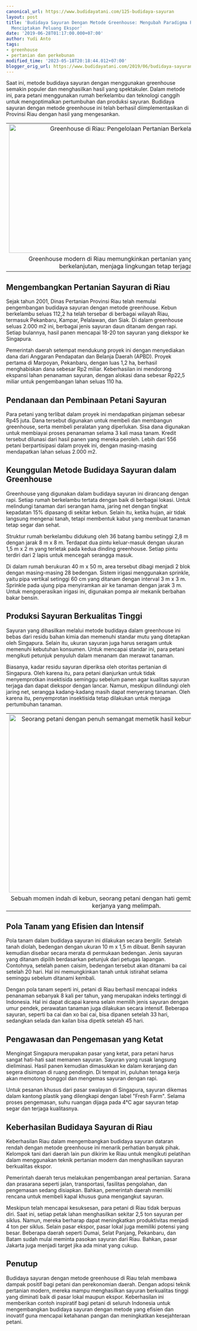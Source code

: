 ```yaml
---
canonical_url: https://www.budidayatani.com/125-budidaya-sayuran
layout: post
title: 'Budidaya Sayuran Dengan Metode Greenhouse: Mengubah Paradigma Pertanian dan
  Menciptakan Peluang Ekspor'
date: '2019-06-28T01:17:00.000+07:00'
author: Yudi Anto
tags:
- greenhouse
- pertanian dan perkebunan
modified_time: '2023-05-18T20:18:44.012+07:00'
blogger_orig_url: https://www.budidayatani.com/2019/06/budidaya-sayuran-dengan-metode.html
---
```


<p>Saat ini, metode budidaya sayuran dengan menggunakan greenhouse semakin populer dan menghasilkan hasil yang spektakuler. Dalam metode ini, para petani menggunakan rumah berkelambu dan teknologi canggih untuk mengoptimalkan pertumbuhan dan produksi sayuran. Budidaya sayuran dengan metode greenhouse ini telah berhasil diimplementasikan di Provinsi Riau dengan hasil yang mengesankan.</p><table align="center" cellpadding="0" cellspacing="0" class="tr-caption-container" style="margin-left: auto; margin-right: auto;"><tbody><tr><td style="text-align: center;"><a href="https://blogger.googleusercontent.com/img/b/R29vZ2xl/AVvXsEhiIWamTroC8LfELMdosE8euf0O1NBD8wRYHPvLmo2MILj59i3CMpsSyumq3NT9zwxOCoR-a_FAE3w6QnXGpWAFJxOeqotbb8HuU6j7RZ4ZLWE70iaeBJBb4hpx4IW0hRkmrabSWFmB4WDkwths1-3IcwbuxMZ6hVQlu0GvGqeCe-0uf4TXRDOmKq33SQ/s800/terpal_800x438.jpg" imageanchor="1" style="margin-left: auto; margin-right: auto;"><img alt="Greenhouse di Riau: Pengelolaan Pertanian Berkelanjutan" border="0" data-original-height="438" data-original-width="800" height="350" src="https://blogger.googleusercontent.com/img/b/R29vZ2xl/AVvXsEhiIWamTroC8LfELMdosE8euf0O1NBD8wRYHPvLmo2MILj59i3CMpsSyumq3NT9zwxOCoR-a_FAE3w6QnXGpWAFJxOeqotbb8HuU6j7RZ4ZLWE70iaeBJBb4hpx4IW0hRkmrabSWFmB4WDkwths1-3IcwbuxMZ6hVQlu0GvGqeCe-0uf4TXRDOmKq33SQ/w640-h350/terpal_800x438.jpg" title="Mengoptimalkan Pertanian Berkelanjutan dengan Greenhouse di Riau" width="640" /></a></td></tr><tr><td class="tr-caption" style="text-align: center;">Greenhouse modern di Riau memungkinkan pertanian yang efisien dan berkelanjutan, menjaga lingkungan tetap terjaga.</td></tr></tbody></table><h2>Mengembangkan Pertanian Sayuran di Riau</h2><p>Sejak tahun 2001, Dinas Pertanian Provinsi Riau telah memulai pengembangan budidaya sayuran dengan metode greenhouse. Kebun berkelambu seluas 112,2 ha telah tersebar di berbagai wilayah Riau, termasuk Pekanbaru, Kampar, Pelalawan, dan Siak. Di dalam greenhouse seluas 2.000 m2 ini, berbagai jenis sayuran daun ditanam dengan rapi. Setiap bulannya, hasil panen mencapai 18-20 ton sayuran yang diekspor ke Singapura.</p><p>Pemerintah daerah setempat mendukung proyek ini dengan menyediakan dana dari Anggaran Pendapatan dan Belanja Daerah (APBD). Proyek pertama di Marpoyan, Pekanbaru, dengan luas 1,2 ha, berhasil menghabiskan dana sebesar Rp2 miliar. Keberhasilan ini mendorong ekspansi lahan penanaman sayuran, dengan alokasi dana sebesar Rp22,5 miliar untuk pengembangan lahan seluas 110 ha.</p><h2>Pendanaan dan Pembinaan Petani Sayuran</h2><p>Para petani yang terlibat dalam proyek ini mendapatkan pinjaman sebesar Rp45 juta. Dana tersebut digunakan untuk membeli dan membangun greenhouse, serta membeli peralatan yang diperlukan. Sisa dana digunakan untuk membiayai proses penanaman selama 3 kali masa tanam. Kredit tersebut dilunasi dari hasil panen yang mereka peroleh. Lebih dari 556 petani berpartisipasi dalam proyek ini, dengan masing-masing mendapatkan lahan seluas 2.000 m2.</p><h2>Keunggulan Metode Budidaya Sayuran dalam Greenhouse</h2><p>Greenhouse yang digunakan dalam budidaya sayuran ini dirancang dengan rapi. Setiap rumah berkelambu tertata dengan baik di berbagai lokasi. Untuk melindungi tanaman dari serangan hama, jaring net dengan tingkat kepadatan 15% dipasang di sekitar kebun. Selain itu, ketika hujan, air tidak langsung mengenai tanah, tetapi membentuk kabut yang membuat tanaman tetap segar dan sehat.</p><p>Struktur rumah berkelambu didukung oleh 36 batang bambu setinggi 2,8 m dengan jarak 8 m x 8 m. Terdapat dua pintu keluar-masuk dengan ukuran 1,5 m x 2 m yang terletak pada kedua dinding greenhouse. Setiap pintu terdiri dari 2 lapis untuk mencegah serangga masuk.</p><p>Di dalam rumah berukuran 40 m x 50 m, area tersebut dibagi menjadi 2 blok dengan masing-masing 28 bedengan. Sistem irigasi menggunakan sprinkle, yaitu pipa vertikal setinggi 60 cm yang ditanam dengan interval 3 m x 3 m. Sprinkle pada ujung pipa menyiramkan air ke tanaman dengan jarak 3 m. Untuk mengoperasikan irigasi ini, digunakan pompa air mekanik berbahan bakar bensin.</p><h2>Produksi Sayuran Berkualitas Tinggi</h2><p>Sayuran yang dihasilkan melalui metode budidaya dalam greenhouse ini bebas dari residu bahan kimia dan memenuhi standar mutu yang ditetapkan oleh Singapura. Selain itu, ukuran sayuran juga harus seragam untuk memenuhi kebutuhan konsumen. Untuk mencapai standar ini, para petani mengikuti petunjuk penyuluh dalam menanam dan merawat tanaman.</p><p>Biasanya, kadar residu sayuran diperiksa oleh otoritas pertanian di Singapura. Oleh karena itu, para petani dianjurkan untuk tidak menyemprotkan insektisida seminggu sebelum panen agar kualitas sayuran terjaga dan dapat diekspor dengan lancar. Namun, meskipun dilindungi oleh jaring net, serangga kadang-kadang masih dapat menyerang tanaman. Oleh karena itu, penyemprotan insektisida tetap dilakukan untuk menjaga pertumbuhan tanaman.</p><table align="center" cellpadding="0" cellspacing="0" class="tr-caption-container" style="margin-left: auto; margin-right: auto;"><tbody><tr><td style="text-align: center;"><a href="https://blogger.googleusercontent.com/img/b/R29vZ2xl/AVvXsEgBAn6ohGPEYHVbGK0wvY7BNLfSjMBDHRLI5uQx2dZIW2UtFOXmvdjmTJC0D34cWVFknBtKXS5su969ItQNO_qBHNeE2FEAmqtodVtLECq8t0H6Vp-IVFtK3A3hvioyug11qmMuYfO-07Z0DU_KZEr7HH3-rQuXa06qWdfCqcJtAFDbPlq1_Mlu5LPVgA/s792/terpal_792x600.jpg" imageanchor="1" style="margin-left: auto; margin-right: auto;"><img alt="Seorang petani dengan penuh semangat memetik hasil kebun yang melimpah." border="0" data-original-height="600" data-original-width="792" height="484" src="https://blogger.googleusercontent.com/img/b/R29vZ2xl/AVvXsEgBAn6ohGPEYHVbGK0wvY7BNLfSjMBDHRLI5uQx2dZIW2UtFOXmvdjmTJC0D34cWVFknBtKXS5su969ItQNO_qBHNeE2FEAmqtodVtLECq8t0H6Vp-IVFtK3A3hvioyug11qmMuYfO-07Z0DU_KZEr7HH3-rQuXa06qWdfCqcJtAFDbPlq1_Mlu5LPVgA/w640-h484/terpal_792x600.jpg" title="Petani Memetik Hasil Kebun dengan Semangat dan Kehati-hatian" width="640" /></a></td></tr><tr><td class="tr-caption" style="text-align: center;">Sebuah momen indah di kebun, seorang petani dengan hati gembira memanen hasil kerjanya yang melimpah.</td></tr></tbody></table><h2>Pola Tanam yang Efisien dan Intensif</h2><p>Pola tanam dalam budidaya sayuran ini dilakukan secara bergilir. Setelah tanah diolah, bedengan dengan ukuran 10 m x 1,5 m dibuat. Benih sayuran kemudian disebar secara merata di permukaan bedengan. Jenis sayuran yang ditanam dipilih berdasarkan petunjuk dari petugas lapangan. Contohnya, setelah panen caisim, bedengan tersebut akan ditanami ba cai setelah 20 hari. Hal ini memungkinkan tanah untuk istirahat selama seminggu sebelum ditanami kembali.</p><p>Dengan pola tanam seperti ini, petani di Riau berhasil mencapai indeks penanaman sebanyak 8 kali per tahun, yang merupakan indeks tertinggi di Indonesia. Hal ini dapat dicapai karena selain memilih jenis sayuran dengan umur pendek, perawatan tanaman juga dilakukan secara intensif. Beberapa sayuran, seperti ba cai dan xo bai cai, bisa dipanen setelah 33 hari, sedangkan selada dan kailan bisa dipetik setelah 45 hari.</p><h2>Pengawasan dan Pengemasan yang Ketat</h2><p>Mengingat Singapura merupakan pasar yang ketat, para petani harus sangat hati-hati saat memanen sayuran. Sayuran yang rusak langsung dieliminasi. Hasil panen kemudian dimasukkan ke dalam keranjang dan segera disimpan di ruang pendingin. Di tempat ini, puluhan tenaga kerja akan memotong bonggol dan mengemas sayuran dengan rapi.</p><p>Untuk pesanan khusus dari pasar swalayan di Singapura, sayuran dikemas dalam kantong plastik yang dilengkapi dengan label "Fresh Farm". Selama proses pengemasan, suhu ruangan dijaga pada 4°C agar sayuran tetap segar dan terjaga kualitasnya.</p><h2>Keberhasilan Budidaya Sayuran di Riau</h2><p>Keberhasilan Riau dalam mengembangkan budidaya sayuran dataran rendah dengan metode greenhouse ini menarik perhatian banyak pihak. Kelompok tani dari daerah lain pun dikirim ke Riau untuk mengikuti pelatihan dalam menggunakan teknik pertanian modern dan menghasilkan sayuran berkualitas ekspor.</p><p>Pemerintah daerah terus melakukan pengembangan areal pertanian. Sarana dan prasarana seperti jalan, transportasi, fasilitas pengolahan, dan pengemasan sedang disiapkan. Bahkan, pemerintah daerah memiliki rencana untuk membeli kapal khusus guna mengangkut sayuran.</p><p>Meskipun telah mencapai kesuksesan, para petani di Riau tidak berpuas diri. Saat ini, setiap petak lahan menghasilkan sekitar 2,5 ton sayuran per siklus. Namun, mereka berharap dapat meningkatkan produktivitas menjadi 4 ton per siklus. Selain pasar ekspor, pasar lokal juga memiliki potensi yang besar. Beberapa daerah seperti Dumai, Selat Panjang, Pekanbaru, dan Batam sudah mulai meminta pasokan sayuran dari Riau. Bahkan, pasar Jakarta juga menjadi target jika ada minat yang cukup.</p><h2>Penutup</h2><p>Budidaya sayuran dengan metode greenhouse di Riau telah membawa dampak positif bagi petani dan perekonomian daerah. Dengan adopsi teknik pertanian modern, mereka mampu menghasilkan sayuran berkualitas tinggi yang diminati baik di pasar lokal maupun ekspor. Keberhasilan ini memberikan contoh inspiratif bagi petani di seluruh Indonesia untuk mengembangkan budidaya sayuran dengan metode yang efisien dan inovatif guna mencapai ketahanan pangan dan meningkatkan kesejahteraan petani.</p>